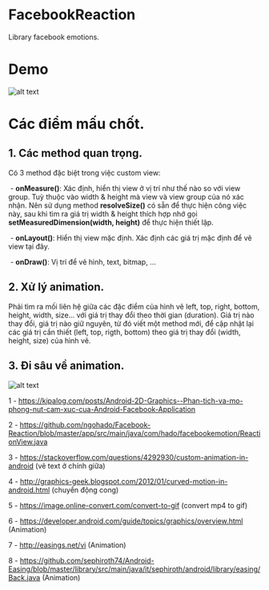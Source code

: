 # FacebookReaction
Library facebook emotions.

# Demo
![alt text](https://dl.dropboxusercontent.com/s/covtz4fr7cr5281/device-2017-11-09-200950.gif?dl=0)

# Các điểm mấu chốt.
## 1. Các method quan trọng.

Có 3 method đặc biệt trong việc custom view:

  - **onMeasure()**: Xác định, hiển thị view ở vị trí như thế nào so với view group. Tuỳ thuộc vào width & height mà view và view group của nó xác nhận. Nên sử dụng method **resolveSize()** có sẵn để thực hiện công việc này, sau khi tìm ra giá trị width & height thích hợp nhớ gọi **setMeasuredDimension(width, height)** để thực hiện thiết lập.
  
  - **onLayout()**: Hiển thị view mặc định. Xác định các giá trị mặc định để vẽ view tại đây.
  
  - **onDraw()**: Vị trí để vẽ hình, text, bitmap, ...
  
## 2. Xử lý animation.

Phải tìm ra mối liên hệ giữa các đặc điểm của hình vẽ left, top, right, bottom, height, width, size... với giá trị thay đổi theo thời gian (duration). Giá trị nào thay đổi, giá trị nào giữ nguyên, từ đó viết một method mới, để cập nhật lại các giá trị cần thiết (left, top, rigth, bottom) theo giá trị thay đổi (width, height, size) của hình vẽ.

## 3. Đi sâu về animation.
![alt text](https://dl.dropboxusercontent.com/s/5q6rb48q50cqvez/%E1%BA%A2nh%20ch%E1%BB%A5p%20M%C3%A0n%20h%C3%ACnh%202017-11-12%20l%C3%BAc%2014.40.48.png?dl=0)

1 - https://kipalog.com/posts/Android-2D-Graphics--Phan-tich-va-mo-phong-nut-cam-xuc-cua-Android-Facebook-Application

2 - https://github.com/ngohado/Facebook-Reaction/blob/master/app/src/main/java/com/hado/facebookemotion/ReactionView.java

3 - https://stackoverflow.com/questions/4292930/custom-animation-in-android (vẽ text ở chính giữa)

4 - http://graphics-geek.blogspot.com/2012/01/curved-motion-in-android.html (chuyển động cong)

5 - https://image.online-convert.com/convert-to-gif (convert mp4 to gif)

6 - https://developer.android.com/guide/topics/graphics/overview.html (Animation)

7 - http://easings.net/vi (Animation)

8 - https://github.com/sephiroth74/Android-Easing/blob/master/library/src/main/java/it/sephiroth/android/library/easing/Back.java (Animation)

